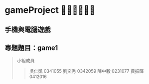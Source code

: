 # gameProject 🐰🐹🐶🐭🐷🐼
## 手機與電腦遊戲
## 專題題目：game1
> 小組成員
>> 吳仁凱 0341055
>> 劉奕秀 0342059
>> 陳中毅 0231077
>> 賈振暉 0412016

